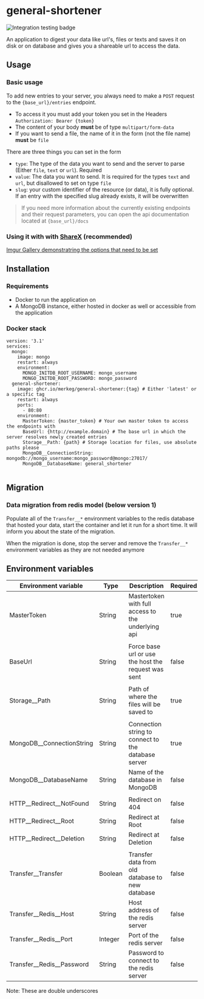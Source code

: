 # general-shortener
![Integration testing badge](https://github.com/merkeg/general-shortener/actions/workflows/dotnet_tests.yml/badge.svg)

An application to digest your data like url's, files or texts and saves it on disk or on database and gives you a shareable url to access the data.

## Usage

### Basic usage
To add new entries to your server, you always need to make a `POST` request to the `{base_url}/entries` endpoint.
- To access it you must add your token you set in the Headers `Authorization: Bearer {token}`
- The content of your body **must** be of type `multipart/form-data`
- If you want to send a file, the name of it in the form (not the file name) **must** be `file`

There are three things you can set in the form
- `type`: The type of the data you want to send and the server to parse (Either `file`, `text` or `url`). Required
- `value`: The data you want to send. It is required for the types `text` and `url`, but disallowed to set on type `file`
- `slug`: your custom identifier of the resource (or data), it is fully optional. If an entry with the specified slug already exists, it will be overwritten

> If you need more information about the currently existing endpoints and their request parameters, you can open the api documentation located at `{base_url}/docs`
### Using it with with [ShareX](https://getsharex.com) (recommended)
[Imgur Gallery demonstratring the options that need to be set](https://imgur.com/a/qgQJyeS)


## Installation

### Requirements
- Docker to run the application on
- A MongoDB instance, either hosted in docker as well or accessible from the application

### Docker stack
```
version: '3.1'
services:
  mongo:
    image: mongo
    restart: always
    environment:
      MONGO_INITDB_ROOT_USERNAME: mongo_username
      MONGO_INITDB_ROOT_PASSWORD: mongo_password
  general-shortener:
    image: ghcr.io/merkeg/general-shortener:{tag} # Either 'latest' or a specific tag
    restart: always
    ports:
      - 80:80 
    environment:
      MasterToken: {master_token} # Your own master token to access the endpoints with
      BaseUrl: {http://example.domain} # The base url in which the server resolves newly created entries
      Storage__Path: {path} # Storage location for files, use absolute paths please
      MongoDB__ConnectionString: mongodb://mongo_username:mongo_password@mongo:27017/
      MongoDB__DatabaseName: general_shortener
    
```

## Migration
### Data migration from redis model (below version 1)
Populate all of the `Transfer__*` environment variables to the redis database that hosted your data, start the container and let it run for a short time. It will inform you about the state of the migration.

When the migration is done, stop the server and remove the `Transfer__*` environment variables as they are not needed anymore

## Environment variables

| Environment variable      | Type    | Description                                         | Required |
|---------------------------|---------|-----------------------------------------------------|----------|
| MasterToken               | String  | Mastertoken with full access to the underlying api             | true     |
|                           |         |                                                     |          |
| BaseUrl                   | String  | Force base url or use the host the request was sent                                            | false     |
|                           |         |                                                     |          |
| Storage__Path             | String  | Path of where the files will be saved to            | true     |
|                           |         |                                                     |          |
| MongoDB__ConnectionString | String  | Connection string to connect to the database server | true     |
| MongoDB__DatabaseName     | String  | Name of the database in MongoDB                     | false    |
|                           |         |                                                     |          |
| HTTP__Redirect__NotFound  | String  | Redirect on 404                                     | false    |
| HTTP__Redirect__Root      | String  | Redirect at Root                                    | false    |
| HTTP__Redirect__Deletion  | String  | Redirect at Deletion                                | false    |
|                           |         |                                                     |          |
| Transfer__Transfer        | Boolean | Transfer data from old database to new database     | false    |
| Transfer__Redis__Host     | String  | Host address of the redis server                    | false    |
| Transfer__Redis__Port     | Integer | Port of the redis server                            | false    |
| Transfer__Redis__Password | String  | Password to connect to the redis server             | false    |


Note: These are double underscores